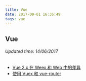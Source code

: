 ```yaml
---
title: Vue
date: 2017-09-01 16:36:49
tags: vue
---
```


## Vue
###### Updated time: 14/06/2017
* [Vue 2.x 在 Weex 和 Web 中的差异](/document/2017/09/02/difference-with-web)
* [使用 Vuex 和 vue-router](/document/2017/09/02/difference-of-vuex)